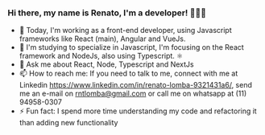 ### Hi there, my name is Renato, I'm a developer! 🙋🏻‍♂️

- 🔭 Today, I'm working as a front-end developer, using Javascript frameworks like React (main), Angular and VueJs.
- 🌱 I'm studying to specialize in Javascript, I'm focusing on the React framework and NodeJs, also using Typescript. ⚛️
- 💬 Ask me about React, Node, Typescript and NextJs
- 📫 How to reach me: If you need to talk to me, connect with me at Linkedin https://www.linkedin.com/in/renato-lomba-9321431a6/, send me an e-mail on rntlomba@gmail.com or call me on whatsapp at (11) 94958-0307
- ⚡ Fun fact: I spend more time understanding my code and refactoring it than adding new functionality
